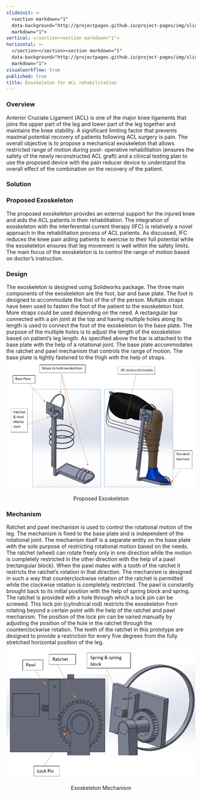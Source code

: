 ```yaml
---
slideinit: >-
  <section markdown="1"
  data-background="http://projectpages.github.io/project-pages/img/slidebackground.png"><section
  markdown="1">
vertical: </section><section markdown="1">
horizontal: >-
  </section></section><section markdown="1"
  data-background="http://projectpages.github.io/project-pages/img/slidebackground.png"><section
  markdown="1">
visualworkflow: true
published: true
title: Exoskeleton for ACL rehabilitation
---
```


<!-- Start Writing Below in Markdown -->

<section markdown="1" data-background="http://projectpages.github.io/project-pages/img/slidebackground.png"><section markdown="1">

### Overview
Anterior Cruciate Ligament (ACL) is one of the major knee ligaments that joins the upper part of the leg and lower part of the leg together and maintains the knee stability. A significant limiting factor that prevents maximal potential recovery of patients following ACL surgery is pain. The overall objective is to propose a mechanical exoskeleton that allows restricted range of motion during post- operative rehabilitation (ensures the safety of the newly reconstructed ACL graft) and a clinical testing plan to use the proposed device with the pain reducer device to understand the overall effect of the combination on the recovery of the patient.

### Solution

### Proposed Exoskeleton

The proposed exoskeleton provides an external support for the injured knee and aids the ACL patients in their rehabilitation. The integration of exoskeleton with the interferential current therapy (IFC) is relatively a novel approach in the rehabilitation process of ACL patients. As discussed, IFC reduces the knee pain aiding patients to exercise to their full potential while the exoskeleton ensures that leg movement is well within the safety limits. The main focus of the exoskeleton is to control the range of motion based on doctor’s instruction.


### Design

The exoskeleton is designed using Solidworks package. The three main components of the exoskeleton are the foot, bar and base plate. The foot is designed to accommodate the foot of the of the person. Multiple straps have been used to fasten the foot of the patient to the exoskeleton foot.  More straps could be used depending on the need. A rectangular bar connected with a pin joint at the top and having multiple holes along its length is used to connect the foot of the exoskeleton to the base plate. The purpose of the multiple holes is to adjust the length of the exoskeleton based on patient’s leg length. As specified above the bar is attached to the base plate with the help of a rotational joint. The base plate accommodates the ratchet and pawl mechanism that controls the range of motion. The base plate is tightly fastened to the thigh with the help of straps.
![Exoskeleton_1](/img/Exoskeleton/Pic_1.jpg)
<p align="center">Proposed Exoskeleton</p>

### Mechanism

Ratchet and pawl mechanism is used to control the rotational motion of the leg.  The mechanism is fixed to the base plate and is independent of the rotational joint. The mechanism itself is a separate entity on the base plate with the sole purpose of restricting rotational motion based on the needs. The ratchet (wheel) can rotate freely only in one direction while the motion is completely restricted in the other direction with the help of a pawl (rectangular block). When the pawl mates with a tooth of the ratchet it restricts the ratchet’s rotation in that direction. The mechanism is designed in such a way that counterclockwise rotation of the ratchet is permitted while the clockwise rotation is completely restricted. The pawl is constantly brought back to its initial position with the help of spring block and spring. The ratchet is provided with a hole through which a lock pin can be screwed. This lock pin (cylindrical rod) restricts the exoskeleton from rotating beyond a certain point with the help of the ratchet and pawl mechanism. The position of the lock pin can be varied manually by adjusting the position of the hole in the ratchet through the counterclockwise rotation. The teeth of the ratchet in this prototype are designed to provide a restriction for every five degrees from the fully stretched horizontal position of the leg.

![Exoskeleton_2](/img/Exoskeleton/Pic_2.jpg)
<p align="center">Exoskeleton Mechanism</p>

